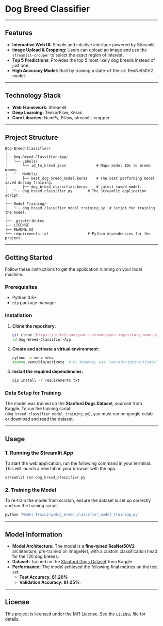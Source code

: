 # Dog Breed Classifier 

---

## Features

* **Interactive Web UI:** Simple and intuitive interface powered by Streamlit.
* **Image Upload & Cropping:** Users can upload an image and use the `streamlit-cropper` to select the exact region of interest.
* **Top 5 Predictions:** Provides the top 5 most likely dog breeds instead of just one.
* **High Accuracy Model:** Built by training a state-of-the-art ResNet50V2 model.

---

## Technology Stack

* **Web Framework:** Streamlit
* **Deep Learning:** TensorFlow, Keras
* **Core Libraries:** NumPy, Pillow, streamlit-cropper

---

## Project Structure

```
Dog-Breed-Classifier/
│
├── Dog-Breed-Classifier-App/
│   └── Labels/
|       └── id_to_breed.json              # Maps model IDs to breed names.
|   └── Models/
│       ├── best_dog_breed_model.keras    # The best performing model saved during training.
│       ├── dog_breed_classifier.keras    # Latest saved model.
│   └── dog_breed_classifier.py       # The Streamlit application script.
│
├── Model Training/
│   └── dog_breed_classifier_model_training.py  # Script for training the model.
│
├── .gitattributes
├── LICENSE
├── README.md
└── requirements.txt                  # Python dependencies for the project.
```

---

## Getting Started

Follow these instructions to get the application running on your local machine.

### Prerequisites

* Python 3.8+
* `pip` package manager

### Installation

1.  **Clone the repository:**
    ```sh
    git clone [https://github.com/your-username/your-repository-name.git](https://github.com/your-username/your-repository-name.git)
    cd Dog-Breed-Classifier-App
    ```

2.  **Create and activate a virtual environment:**
    ```sh
    python -m venv venv
    source venv/bin/activate  # On Windows, use `venv\Scripts\activate`
    ```

3.  **Install the required dependencies:**
    ```sh
    pip install -r requirements.txt
    ```

### Data Setup for Training

The model was trained on the **Stanford Dogs Dataset**, sourced from Kaggle. To run the training script (`dog_breed_classifier_model_training.py`), you must run on google colab or download and read the dataset.

---

## Usage

### 1. Running the Streamlit App

To start the web application, run the following command in your terminal. This will launch a new tab in your browser with the app.

```sh
streamlit run dog_breed_classifier.py
```

### 2. Training the Model

To re-train the model from scratch, ensure the dataset is set up correctly and run the training script:

```sh
python "Model Training/dog_breed_classifier_model_training.py"
```

---

## Model Information

* **Model Architecture:** The model is a **fine-tuned ResNet50V2** architecture, pre-trained on ImageNet, with a custom classification head for the 120 dog breeds.
* **Dataset:** Trained on the [Stanford Dogs Dataset](https://www.kaggle.com/datasets/jessicali9530/stanford-dogs-dataset) from Kaggle.
* **Performance:** The model achieved the following final metrics on the test set:
    * **Test Accuracy:** **81.20%**
    * **Validation Accuracy:** **81.05%**.

---

## License

This project is licensed under the MIT License. See the `LICENSE` file for details.
